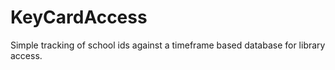 # KeyCardAccess
Simple tracking of school ids against a timeframe based database for library access.
